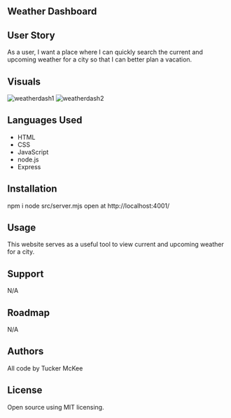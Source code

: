 ## Weather Dashboard

## User Story

As a user, I want a place where I can quickly search the current and upcoming weather for a city so that I can better plan a vacation. 

## Visuals

![weatherdash1](https://github.com/McKee-T/weather-app/assets/144379790/16b9689f-3231-4d89-8c74-520e32679598)
![weatherdash2](https://github.com/McKee-T/weather-app/assets/144379790/1b220cf1-b1c4-4774-8baf-5701189e739b)

## Languages Used
 
 - HTML
 - CSS
 - JavaScript
 - node.js
 - Express

 ## Installation

 npm i 
 node src/server.mjs
 open at http://localhost:4001/

 ## Usage

 This website serves as a useful tool to view current and upcoming weather for a city.

 ## Support

 N/A

 ## Roadmap

 N/A

 ## Authors 

 All code by Tucker McKee



 ## License

 Open source using MIT licensing.
